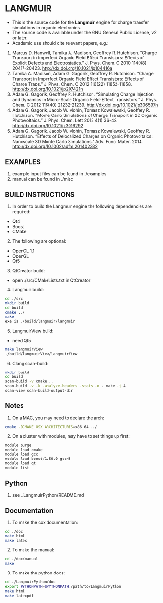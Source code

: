 # LANGMUIR #
* This is the source code for the **Langmuir** engine for charge transfer simulations in organic electronics.
* The source code is available under the GNU General Public License, v2 or later.
* Academic use should cite relevant papers, e.g.:

 1. Marcus D. Hanwell, Tamika A. Madison, Geoffrey R. Hutchison. “Charge Transport in Imperfect Organic Field Effect Transistors: Effects of Explicit Defects and Electrostatics.” J. Phys. Chem. C 2010 114(48) 20417-20423. http://dx.doi.org/10.1021/jp104416a
 2. Tamika A. Madison, Adam G. Gagorik, Geoffrey R. Hutchison. “Charge Transport in Imperfect Organic Field Effect Transistors: Effects of Charge Traps.” J. Phys. Chem. C 2012 116(22) 11852-11858. http://dx.doi.org/10.1021/jp207421n
 3. Adam G. Gagorik, Geoffrey R. Hutchison. “Simulating Charge Injection and Dynamics in Micro-Scale Organic Field-Effect Transistors.” J. Phys. Chem. C 2012 116(40) 21232-21239. http://dx.doi.org/10.1021/jp306597n
 4. Adam G. Gagorik, Jacob W. Mohin, Tomasz Kowalewski, Geoffrey R. Hutchison. “Monte Carlo Simulations of Charge Transport in 2D Organic Photovoltaics.” J. Phys. Chem. Lett 2013 4(1) 36-42. http://dx.doi.org/10.1021/jz3016292
 5. Adam G. Gagorik, Jacob W. Mohin, Tomasz Kowalewski, Geoffrey R. Hutchison. “Effects of Delocalized Charges on Organic Photovoltaics: Nanoscale 3D Monte Carlo Simulations.” Adv. Func. Mater. 2014. http://dx.doi.org/10.1002/adfm.201402332

## EXAMPLES ##
1. example input files can be found in ./examples
2. manual can be found in ./misc

## BUILD INSTRUCTIONS ##
1. In order to build the Langmuir engine the following dependencies are required:

 * Qt4
 * Boost
 * CMake

2. The following are optional:

 * OpenCL 1.1
 * OpenGL
 * Qt5

3. QtCreator build:

 * open ./src/CMakeLists.txt in QtCreator

4. Langmuir build:

  ```bash
  cd ./src
  mkdir build
  cd build
  cmake ../
  make
  exe is ./build/langmuir/langmuir
  ```

5. LangmuirView build:

 * need Qt5
  ```bash
  make langmuirView
  ./build/langmuirView/langmuirView
  ```

6. Clang scan-build:

 ```bash
 mkdir build
 cd build
 scan-build -v cmake ..
 scan-build -v -k -analyze-headers -stats -o . make -j 4
 scan-view scan-build-output-dir
 ```

## Notes ##

1. On a MAC, you may need to declare the arch:

 ```bash
 cmake -DCMAKE_OSX_ARCHITECTURES=x86_64 ../
 ```

2. On a cluster with modules, may have to set things up first:

 ```bash
 module purge
 module load cmake
 module load gcc
 module load boost/1.50.0-gcc45
 module load qt
 module list
 ```

## Python ##

1.  see ./LangmuirPython/README.md

## Documentation ##

1. To make the cxx documentation:

 ```bash
 cd ./doc
 make html
 make latex
 ```

2. To make the manual:

 ```bash
 cd ./doc/manual
 make
 ```

3.  To make the python docs:

 ```bash
 cd ./LangmuirPython/doc
 export PYTHONPATH=$PYTHONPATH:/path/to/LangmuirPython
 make html
 make latexpdf
 ```
